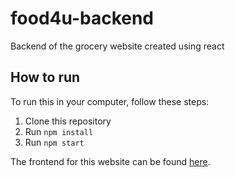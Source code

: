 # food4u-backend
Backend of the grocery website created using react

## How to run
To run this in your computer, follow these steps:
1. Clone this repository
2. Run `npm install`
3. Run `npm start`

The frontend for this website can be found [here](https://github.com/krishna16sharma/food4u).
